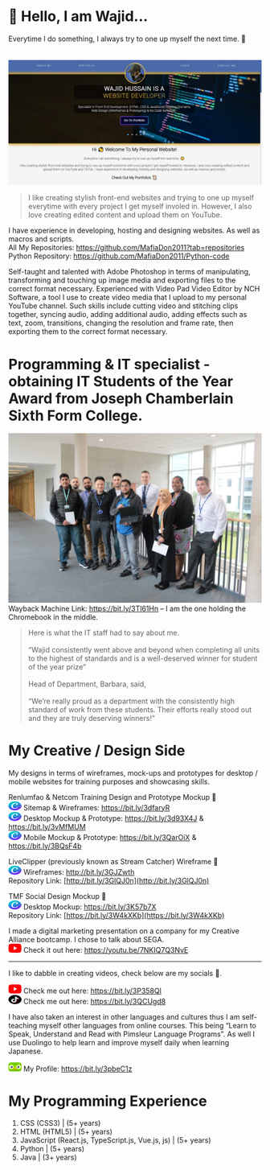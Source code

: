 # 👋 Hello, I am Wajid...

Everytime I do something, I always try to one up myself the next time. 🙂<br>
<br><br>
![Alt text](mywebsite-home.jpg "website is currently being revamped.")


> I like creating stylish front-end websites and trying to one up myself everytime with every project I get
> myself involed in. However, I also love creating edited content and upload them on YouTube.

I have experience in developing, hosting and designing websites. As well as macros and scripts.<br>
All My Repositories: https://github.com/MafiaDon2011?tab=repositories <br>
Python Repository: https://github.com/MafiaDon2011/Python-code<br>

Self-taught and talented with Adobe Photoshop in terms of manipulating, transforming and touching up image media and exporting files to the correct format necessary. Experienced with Video Pad Video Editor by NCH Software, a tool I use to create video media that I upload to my personal YouTube channel. Such skills include cutting video and stitching clips together, syncing audio, adding additional audio, adding effects such as text, zoom, transitions, changing the resolution and frame rate, then exporting them to the correct format necessary.

# Programming & IT specialist - obtaining IT Students of the Year Award from Joseph Chamberlain Sixth Form College.

![Alt text](IMG_5145-1024x683.jpg "Me In The Middle Holding A Chromebook I Won As A Prize") Wayback Machine Link: https://bit.ly/3Tl61Hn – I am the one holding the Chromebook in the middle.
<br>
>Here is what the IT staff had to say about me.<br><br>
>“Wajid consistently went above and beyond when completing all units to the highest of standards and is a well-deserved winner for student of the year prize”<br><br>
>Head of Department, Barbara, said,<br><br>
>“We’re really proud as a department with the consistently high standard of work from these students. Their efforts really stood out and they are truly deserving winners!”

# My Creative / Design Side

My designs in terms of wireframes, mock-ups and prototypes for desktop / mobile websites for training purposes and showcasing skills.<br>

Renlumfao & Netcom Training Design and Prototype Mockup 🔽<br>
![Alt text](canvalogo.png "Canva Icon") Sitemap & Wireframes: https://bit.ly/3dfaryR <br>
![Alt text](canvalogo.png "Canva Icon") Desktop Mockup & Prototype: https://bit.ly/3d93X4J & https://bit.ly/3vMfMUM <br>
![Alt text](canvalogo.png "Canva Icon") Mobile Mockup & Prototype: https://bit.ly/3QarOiX & https://bit.ly/3BQsF4b <br>

LiveClipper (previously known as Stream Catcher) Wireframe 🔽<br>
![Alt text](canvalogo.png "Canva Icon") Wireframes: http://bit.ly/3GJZwth <br>
Repository Link: [http://bit.ly/3GlQJ0n](http://bit.ly/3GlQJ0n)

TMF Social Design Mockup 🔽<br>
![Alt text](canvalogo.png "Canva Icon") Desktop Mockup: https://bit.ly/3K57b7X<br>
Repository Link: [https://bit.ly/3W4kXKb](https://bit.ly/3W4kXKb)

I made a digital marketing presentation on a company for my Creative Alliance bootcamp. I chose to talk about SEGA. <br>
![Alt text](yticon.png "YouTube Icon") Check it out here: https://youtu.be/7NKIQ7Q3NvE <br>

----------------------------

I like to dabble in creating videos, check below are my socials 🔽.

![Alt text](yticon.png "YouTube Icon") Check me out here: https://bit.ly/3P358Ql <br>
![Alt text](tiktokicon.png "TikTok Icon") Check me out here: https://bit.ly/3QCUgd8

I have also taken an interest in other languages and cultures thus I am self-teaching myself other languages from online
courses. This being “Learn to Speak, Understand and Read with Pimsleur Language Programs”. As well I use Duolingo to help learn and improve myself daily when learning Japanese.

![Alt text](duolingoicon.png "Duolingo Icon") My Profile: https://bit.ly/3pbeC1z

# My Programming Experience
1. CSS (CSS3) | (5+ years)
2. HTML (HTML5) | (5+ years)
3. JavaScript (React.js, TypeScript.js, Vue.js, js) | (5+ years)
4. Python | (5+ years)
5. Java | (3+ years)
